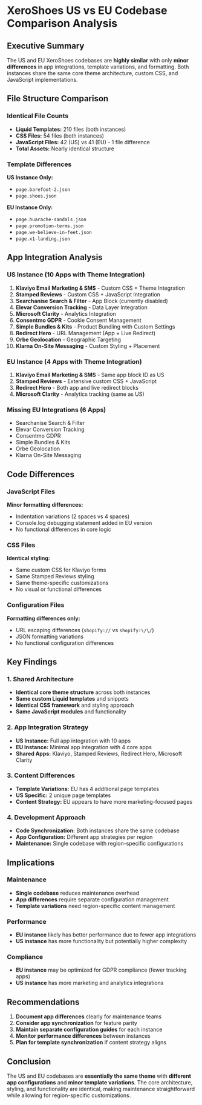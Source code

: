 # XeroShoes US vs EU Codebase Comparison Analysis

## Executive Summary

The US and EU XeroShoes codebases are **highly similar** with only **minor differences** in app integrations, template variations, and formatting. Both instances share the same core theme architecture, custom CSS, and JavaScript implementations.

## File Structure Comparison

### Identical File Counts
- **Liquid Templates:** 210 files (both instances)
- **CSS Files:** 54 files (both instances)  
- **JavaScript Files:** 42 (US) vs 41 (EU) - 1 file difference
- **Total Assets:** Nearly identical structure

### Template Differences
**US Instance Only:**
- `page.barefoot-2.json`
- `page.shoes.json`

**EU Instance Only:**
- `page.huarache-sandals.json`
- `page.promotion-terms.json`
- `page.we-believe-in-feet.json`
- `page.x1-landing.json`

## App Integration Analysis

### US Instance (10 Apps with Theme Integration)
1. **Klaviyo Email Marketing & SMS** - Custom CSS + Theme Integration
2. **Stamped Reviews** - Custom CSS + JavaScript Integration
3. **Searchanise Search & Filter** - App Block (currently disabled)
4. **Elevar Conversion Tracking** - Data Layer Integration
5. **Microsoft Clarity** - Analytics Integration
6. **Consentmo GDPR** - Cookie Consent Management
7. **Simple Bundles & Kits** - Product Bundling with Custom Settings
8. **Redirect Hero** - URL Management (App + Live Redirect)
9. **Orbe Geolocation** - Geographic Targeting
10. **Klarna On-Site Messaging** - Custom Styling + Placement

### EU Instance (4 Apps with Theme Integration)
1. **Klaviyo Email Marketing & SMS** - Same app block ID as US
2. **Stamped Reviews** - Extensive custom CSS + JavaScript
3. **Redirect Hero** - Both app and live redirect blocks
4. **Microsoft Clarity** - Analytics tracking (same as US)

### Missing EU Integrations (6 Apps)
- Searchanise Search & Filter
- Elevar Conversion Tracking
- Consentmo GDPR
- Simple Bundles & Kits
- Orbe Geolocation
- Klarna On-Site Messaging

## Code Differences

### JavaScript Files
**Minor formatting differences:**
- Indentation variations (2 spaces vs 4 spaces)
- Console.log debugging statement added in EU version
- No functional differences in core logic

### CSS Files
**Identical styling:**
- Same custom CSS for Klaviyo forms
- Same Stamped Reviews styling
- Same theme-specific customizations
- No visual or functional differences

### Configuration Files
**Formatting differences only:**
- URL escaping differences (`shopify://` vs `shopify:\/\/`)
- JSON formatting variations
- No functional configuration differences

## Key Findings

### 1. Shared Architecture
- **Identical core theme structure** across both instances
- **Same custom Liquid templates** and snippets
- **Identical CSS framework** and styling approach
- **Same JavaScript modules** and functionality

### 2. App Integration Strategy
- **US Instance:** Full app integration with 10 apps
- **EU Instance:** Minimal app integration with 4 core apps
- **Shared Apps:** Klaviyo, Stamped Reviews, Redirect Hero, Microsoft Clarity

### 3. Content Differences
- **Template Variations:** EU has 4 additional page templates
- **US Specific:** 2 unique page templates
- **Content Strategy:** EU appears to have more marketing-focused pages

### 4. Development Approach
- **Code Synchronization:** Both instances share the same codebase
- **App Configuration:** Different app strategies per region
- **Maintenance:** Single codebase with region-specific configurations

## Implications

### Maintenance
- **Single codebase** reduces maintenance overhead
- **App differences** require separate configuration management
- **Template variations** need region-specific content management

### Performance
- **EU instance** likely has better performance due to fewer app integrations
- **US instance** has more functionality but potentially higher complexity

### Compliance
- **EU instance** may be optimized for GDPR compliance (fewer tracking apps)
- **US instance** has more marketing and analytics integrations

## Recommendations

1. **Document app differences** clearly for maintenance teams
2. **Consider app synchronization** for feature parity
3. **Maintain separate configuration guides** for each instance
4. **Monitor performance differences** between instances
5. **Plan for template synchronization** if content strategy aligns

## Conclusion

The US and EU codebases are **essentially the same theme** with **different app configurations** and **minor template variations**. The core architecture, styling, and functionality are identical, making maintenance straightforward while allowing for region-specific customizations.
